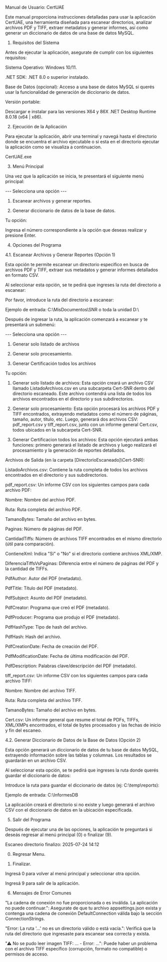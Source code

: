 Manual de Usuario: CertUAE

Este manual proporciona instrucciones detalladas para usar la aplicación CertUAE, una herramienta diseñada para escanear directorios, analizar archivos PDF y TIFF, extraer metadatos y generar informes, así como generar un diccionario de datos de una base de datos MySQL.

1. Requisitos del Sistema

Antes de ejecutar la aplicación, asegurate de cumplir con los siguientes requisitos:

Sistema Operativo: Windows 10/11.

.NET SDK: .NET 8.0 o superior instalado.

Base de Datos (opcional): Acceso a una base de datos MySQL si querés usar la funcionalidad de generación de diccionario de datos.

Versión portable:

Descargar e instalar para las versiones X64 y 86X .NET Desktop Runtime 8.0.18 (x64 | x86).

2. Ejecución de la Aplicación

Para ejecutar la aplicación, abrír una terminal y navegá hasta el directorio donde se encuentra el archivo ejecutable o si esta en el directorio ejecutar la aplicación como se visualiza a continuacion.

CertUAE.exe

3. Menú Principal

Una vez que la aplicación se inicia, te presentará el siguiente menú principal:

--- Selecciona una opción ---

1. Escanear archivos y generar reportes.

2. Generar diccionario de datos de la base de datos.

Tu opción:

Ingresa el número correspondiente a la opción que deseas realizar y presione Enter.

4. Opciones del Programa

4.1. Escanear Archivos y Generar Reportes (Opción 1)

Esta opción te permite escanear un directorio especifico en busca de archivos PDF y TIFF, extraer sus metadatos y generar informes detallados en formato CSV.

Al seleccionar esta opción, se te pedirá que ingreses la ruta del directorio a escanear:

Por favor, introduce la ruta del directorio a escanear:

Ejemplo de entrada: C:\MisDocumentos\SNR o toda la unidad D:\

Después de ingresar la ruta, la aplicación comenzará a escanear y te presentará un submenú:

--- Selecciona una opción ---

1. Generar solo listado de archivos

2. Generar solo procesamiento.

3. Generar Certificación todos los archivos

Tu opción:

1. Generar solo listado de archivos: Esta opción creará un archivo CSV llamado ListadoArchivos.csv en una subcarpeta Cert-SNR dentro del directorio escaneado. Este archivo contendrá una lista de todos los archivos encontrados en el directorio y sus subdirectorios.

2. Generar solo procesamiento: Esta opción procesará los archivos PDF y TIFF encontrados, extrayendo metadatos como el número de páginas, tamaño, autor, título, etc. Luego, generará dos archivos CSV: pdf_report.csv y tiff_report.csv, junto con un informe general Cert.csv, todos ubicados en la subcarpeta Cert-SNR.

3. Generar Certificacion todos los archivos: Esta opción ejecutará ambas funciones: primero generará el listado de archivos y luego realizará el procesamiento y la generación de reportes detallados.

Archivos de Salida (en la carpeta [DirectorioEscaneado]\Cert-SNR):

ListadoArchivos.csv: Contiene la ruta completa de todos los archivos encontrados en el directorio y sus subdirectorios.

pdf_report.csv: Un informe CSV con los siguientes campos para cada archivo PDF:

Nombre: Nombre del archivo PDF.

Ruta: Ruta completa del archivo PDF.

TamanoBytes: Tamaño del archivo en bytes.

Paginas: Número de páginas del PDF.

CantidadTiffs: Número de archivos TIFF encontrados en el mismo directorio (útil para comparación).

ContieneXml: Indica "Si" o "No" si el directorio contiene archivos XML/XMP.

DiferenciaTiffsVsPaginas: Diferencia entre el número de páginas del PDF y la cantidad de TIFFs.

PdfAuthor: Autor del PDF (metadato).

PdfTitle: Título del PDF (metadato).

PdfSubject: Asunto del PDF (metadato).

PdfCreator: Programa que creó el PDF (metadato).

PdfProducer: Programa que produjo el PDF (metadato).

PdfHashType: Tipo de hash del archivo.

PdfHash: Hash del archivo.

PdfCreationDate: Fecha de creación del PDF.

PdfModificationDate: Fecha de última modificación del PDF.

PdfDescription: Palabras clave/descripción del PDF (metadato).

tiff_report.csv: Un informe CSV con los siguientes campos para cada archivo TIFF:

Nombre: Nombre del archivo TIFF.

Ruta: Ruta completa del archivo TIFF.

TamanoBytes: Tamaño del archivo en bytes.

Cert.csv: Un informe general que resume el total de PDFs, TIFFs, XML/XMPs encontrados, el total de bytes procesados y las fechas de inicio y fin del escaneo.

4.2. Generar Diccionario de Datos de la Base de Datos (Opción 2)

Esta opción generará un diccionario de datos de tu base de datos MySQL, extrayendo información sobre las tablas y columnas. Los resultados se guardarán en un archivo CSV.

Al seleccionar esta opción, se te pedirá que ingreses la ruta donde querés guardar el diccionario de datos:

Introduce la ruta para guardar el diccionario de datos (ej: C:\temp\reports):

Ejemplo de entrada: C:\InformesDB

La aplicación creará el directorio si no existe y luego generará el archivo CSV con el diccionario de datos en la ubicación especificada.

5. Salir del Programa

Después de ejecutar una de las opciones, la aplicación te preguntará si deseás regresar al menú principal (0) o finalizar (9).

Escaneo directorio finalizo: 2025-07-24 14:12

0. Regresar Menu.

9. Finalizar.

Ingresá 0 para volver al menú principal y seleccionar otra opción.

Ingresá 9 para salir de la aplicación.

6. Mensajes de Error Comunes

"La cadena de conexión no fue proporcionada o es inválida. La aplicación no puede continuar.": Asegurate de que tu archivo appsettings.json exista y contenga una cadena de conexión DefaultConnection válida bajo la sección ConnectionStrings.

"Error: La ruta '...' no es un directorio válido o está vacía.": Verificá que la ruta del directorio que ingresaste para escanear sea correcta y exista.

"⚠ No se pudo leer imagen TIFF: ... - Error: ...": Puede haber un problema con el archivo TIFF específico (corrupción, formato no compatible) o permisos de acceso.